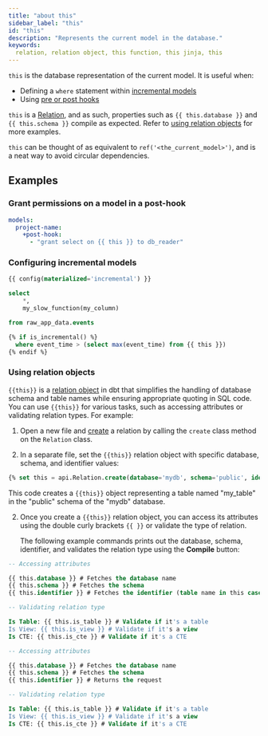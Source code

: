 ```yaml
---
title: "about this"
sidebar_label: "this"
id: "this"
description: "Represents the current model in the database."
keywords: 
  relation, relation object, this function, this jinja, this
---
```


`this` is the database representation of the current model. It is useful when:
- Defining a `where` statement within [incremental models](/docs/build/incremental-models)
- Using [pre or post hooks](/reference/resource-configs/pre-hook-post-hook)

`this` is a [Relation](/reference/dbt-classes#relation), and as such, properties such as `{{ this.database }}` and `{{ this.schema }}` compile as expected. Refer to [using relation objects](#using-relation-objects) for more examples. 

`this` can be thought of as equivalent to `ref('<the_current_model>')`, and is a neat way to avoid circular dependencies.

## Examples

<Snippet path="hooks-to-grants" />

<VersionBlock lastVersion="1.1">

### Grant permissions on a model in a post-hook

<File name='dbt_project.yml'>

```yaml
models:
  project-name:
    +post-hook:
      - "grant select on {{ this }} to db_reader"
```

</File>

</VersionBlock>


### Configuring incremental models

<File name='models/stg_events.sql'>

```sql
{{ config(materialized='incremental') }}

select
    *,
    my_slow_function(my_column)

from raw_app_data.events

{% if is_incremental() %}
  where event_time > (select max(event_time) from {{ this }})
{% endif %}
```

</File>


### Using relation objects

`{{this}}` is a [relation object](/reference/dbt-classes#relation_) in dbt that simplifies the handling of database schema and table names while ensuring appropriate quoting in SQL code. You can use `{{this}}` for various tasks, such as accessing attributes or validating relation types. For example:

1. Open a new file and [create](/reference/dbt-classes#using-relations) a relation by calling the `create` class method on the `Relation` class.
   
2. In a separate file, set the  `{{this}}` relation object with specific database, schema, and identifier values:

  <File name='relation_usage.sql'>

   ```sql
   {% set this = api.Relation.create(database='mydb', schema='public', identifier='my_table') %}
   ```
  </File>

  This code creates a `{{this}}` object representing a table named "my_table" in the "public" schema of the "mydb" database. 

2. Once you create a  `{{this}}` relation object, you can access its attributes using the double curly brackets `{{ }}` or validate the type of relation. 
   
   The following example commands prints out the database, schema, identifier, and validates the relation type using the **Compile** button:

   <VersionBlock firstVersion="1.6">

  <File name='relation_usage.sql'>

  ```sql
  -- Accessing attributes

  {{ this.database }} # Fetches the database name
  {{ this.schema }} # Fetches the schema
  {{ this.identifier }} # Fetches the identifier (table name in this case)

  -- Validating relation type
  
  Is Table: {{ this.is_table }} # Validate if it's a table
  Is View: {{ this.is_view }} # Validate if it's a view
  Is CTE: {{ this.is_cte }} # Validate if it's a CTE
  ```
  </File>

   </VersionBlock>

   <VersionBlock lastVersion="1.5">

  <File name='relation_usage.sql'>

  ```sql
  -- Accessing attributes

  {{ this.database }} # Fetches the database name
  {{ this.schema }} # Fetches the schema
  {{ this.identifier }} # Returns the request

  -- Validating relation type
  
  Is Table: {{ this.is_table }} # Validate if it's a table
  Is View: {{ this.is_view }} # Validate if it's a view
  Is CTE: {{ this.is_cte }} # Validate if it's a CTE
  ```
  </File>

   </VersionBlock>

